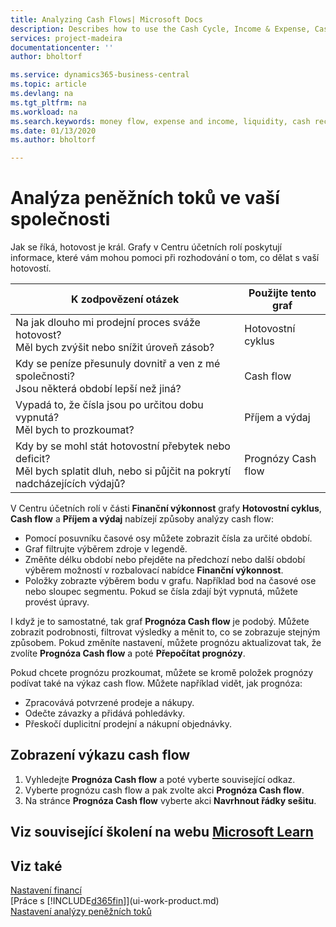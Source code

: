 ```yaml
---
title: Analyzing Cash Flows| Microsoft Docs
description: Describes how to use the Cash Cycle, Income & Expense, Cash Flow, and Cash Flow Forecast charts to analyze the past and future flow of money in and out of your company.
services: project-madeira
documentationcenter: ''
author: bholtorf

ms.service: dynamics365-business-central
ms.topic: article
ms.devlang: na
ms.tgt_pltfrm: na
ms.workload: na
ms.search.keywords: money flow, expense and income, liquidity, cash receipts minus cash payments, Cartera
ms.date: 01/13/2020
ms.author: bholtorf

---
```

# Analýza peněžních toků ve vaší společnosti
Jak se říká, hotovost je král. Grafy v Centru účetních rolí poskytují informace, které vám mohou pomoci při rozhodování o tom, co dělat s vaší hotovostí.

| K zodpovězení otázek | Použijte tento graf |
| --- | --- |
| Na jak dlouho mi prodejní proces sváže hotovost?</br> Měl bych zvýšit nebo snížit úroveň zásob? | Hotovostní cyklus |
| Kdy se peníze přesunuly dovnitř a ven z mé společnosti?</br> Jsou některá období lepší než jiná? | Cash flow |
| Vypadá to, že čísla jsou po určitou dobu vypnutá?</br> Měl bych to prozkoumat? | Příjem a výdaj |
| Kdy by se mohl stát hotovostní přebytek nebo deficit? </br>Měl bych splatit dluh, nebo si půjčit na pokrytí nadcházejících výdajů? | Prognózy Cash flow |

V Centru účetních rolí v části **Finanční výkonnost** grafy **Hotovostní cyklus**, **Cash flow** a **Příjem a výdaj** nabízejí způsoby analýzy cash flow:

* Pomocí posuvníku časové osy můžete zobrazit čísla za určité období.
* Graf filtrujte výběrem zdroje v legendě.
* Změňte délku období nebo přejděte na předchozí nebo další období výběrem možností v rozbalovací nabídce **Finanční výkonnost**.
* Položky zobrazte výběrem bodu v grafu. Například bod na časové ose nebo sloupec segmentu. Pokud se čísla zdají být vypnutá, můžete provést úpravy.

I když je to samostatné, tak graf **Prognóza Cash flow**  je podobý. Můžete zobrazit podrobnosti, filtrovat výsledky a měnit to, co se zobrazuje stejným způsobem. Pokud změníte nastavení, můžete prognózu aktualizovat tak, že zvolíte **Prognóza Cash flow** a poté **Přepočítat prognózy**.

Pokud chcete prognózu prozkoumat, můžete se kromě položek prognózy podívat také na výkaz cash flow. Můžete například vidět, jak prognóza:

* Zpracovává potvrzené prodeje a nákupy.
* Odečte závazky a přidává pohledávky.
* Přeskočí duplicitní prodejní a nákupní objednávky.

## Zobrazení výkazu cash flow
1. Vyhledejte **Prognóza Cash flow** a poté vyberte související odkaz.
2. Vyberte prognózu cash flow a pak zvolte akci **Prognóza Cash flow**.
3. Na stránce **Prognóza Cash flow** vyberte akci **Navrhnout řádky sešitu**.

## Viz související školení na webu [Microsoft Learn](/learn/modules/forecast-cash-flow-dynamics-365-business-central/index)

## Viz také
[Nastavení financí](finance-setup-finance.md)  
[Práce s [!INCLUDE[d365fin](includes/d365fin_md.md)]](ui-work-product.md)  
[Nastavení analýzy peněžních toků](finance-setup-cash-flow-analyses.md)
